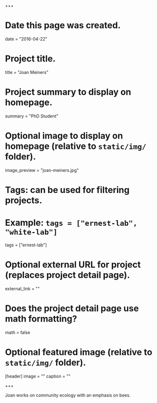 +++
# Date this page was created.
date = "2016-04-22"

# Project title.
title = "Joan Meiners"

# Project summary to display on homepage.
summary = "PhD Student"

# Optional image to display on homepage (relative to `static/img/` folder).
image_preview = "joan-meiners.jpg"

# Tags: can be used for filtering projects.
# Example: `tags = ["ernest-lab", "white-lab"]`
tags = ["ernest-lab"]

# Optional external URL for project (replaces project detail page).
external_link = ""

# Does the project detail page use math formatting?
math = false

# Optional featured image (relative to `static/img/` folder).
[header]
image = ""
caption = ""

+++

Joan works on community ecology with an emphasis on bees.